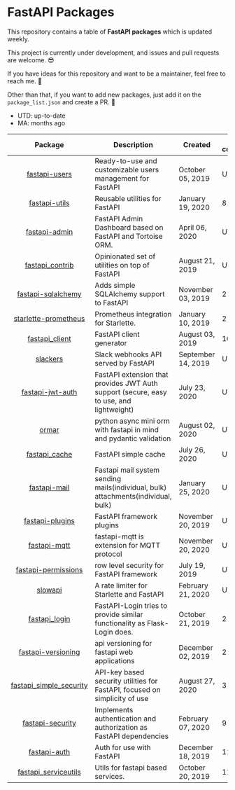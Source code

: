 # FastAPI Packages

This repository contains a table of **FastAPI packages** which is updated weekly.

This project is currently under development, and issues and pull requests are welcome. 😎

If you have ideas for this repository and want to be a maintainer, feel free to reach me. 👀

Other than that, if you want to add new packages, just add it on the `package_list.json` and create a PR. :tada:

* UTD: up-to-date
* MA: months ago

|                                     Package                                     |                                       Description                                        |      Created       | Last commit | Stars |
|:-------------------------------------------------------------------------------:|------------------------------------------------------------------------------------------|--------------------|-------------|------:|
|          [fastapi-users](https://github.com/frankie567/fastapi-users)           | Ready-to-use and customizable users management for FastAPI                               | October 05, 2019   | UTD         |   441 |
|           [fastapi-utils](https://github.com/dmontagu/fastapi-utils)            | Reusable utilities for FastAPI                                                           | January 19, 2020   | 8 MA        |   419 |
|           [fastapi-admin](https://github.com/long2ice/fastapi-admin)            | FastAPI Admin Dashboard based on FastAPI and Tortoise ORM.                               | April 06, 2020     | UTD         |   333 |
|        [fastapi_contrib](https://github.com/identixone/fastapi_contrib)         | Opinionated set of utilities on top of FastAPI                                           | August 21, 2019    | UTD         |   230 |
|      [fastapi-sqlalchemy](https://github.com/mfreeborn/fastapi-sqlalchemy)      | Adds simple SQLAlchemy support to FastAPI                                                | November 03, 2019  | 2 MA        |   150 |
|      [starlette-prometheus](https://github.com/perdy/starlette-prometheus)      | Prometheus integration for Starlette.                                                    | January 10, 2019   | 2 MA        |   110 |
|          [fastapi_client](https://github.com/dmontagu/fastapi_client)           | FastAPI client generator                                                                 | August 03, 2019    | 10 MA       |   117 |
|                 [slackers](https://github.com/uhavin/slackers)                  | Slack webhooks API served by FastAPI                                                     | September 14, 2019 | UTD         |    24 |
|      [fastapi-jwt-auth](https://github.com/IndominusByte/fastapi-jwt-auth)      | FastAPI extension that provides JWT Auth support (secure, easy to use, and lightweight)  | July 23, 2020      | UTD         |    65 |
|                   [ormar](https://github.com/collerek/ormar)                    | python async mini orm with fastapi in mind and pydantic validation                       | August 02, 2020    | UTD         |    70 |
|          [fastapi_cache](https://github.com/comeuplater/fastapi_cache)          | FastAPI simple cache                                                                     | July 26, 2020      | UTD         |    43 |
|            [fastapi-mail](https://github.com/sabuhish/fastapi-mail)             | Fastapi mail system sending mails(individual, bulk) attachments(individual, bulk)        | January 25, 2020   | UTD         |    56 |
|          [fastapi-plugins](https://github.com/madkote/fastapi-plugins)          | FastAPI framework plugins                                                                | November 20, 2019  | UTD         |    62 |
|            [fastapi-mqtt](https://github.com/sabuhish/fastapi-mqtt)             | fastapi-mqtt is extension for MQTT protocol                                              | November 20, 2020  | UTD         |    10 |
|       [fastapi-permissions](https://github.com/holgi/fastapi-permissions)       | row level security for FastAPI framework                                                 | July 19, 2019      | UTD         |    83 |
|                 [slowapi](https://github.com/laurentS/slowapi)                  | A rate limiter for Starlette and FastAPI                                                 | February 21, 2020  | UTD         |    86 |
|         [fastapi_login](https://github.com/MushroomMaula/fastapi_login)         | FastAPI-Login tries to provide similar functionality as Flask-Login does.                | October 21, 2019   | 2 MA        |    86 |
|       [fastapi-versioning](https://github.com/DeanWay/fastapi-versioning)       | api versioning for fastapi web applications                                              | December 02, 2019  | 2 MA        |    91 |
| [fastapi_simple_security](https://github.com/mrtolkien/fastapi_simple_security) | API-key based security utilities for FastAPI, focused on simplicity of use               | August 27, 2020    | 3 MA        |     7 |
|       [fastapi-security](https://github.com/jmagnusson/fastapi-security)        | Implements authentication and authorization as FastAPI dependencies                      | February 07, 2020  | 9 MA        |     8 |
|            [fastapi-auth](https://github.com/dmontagu/fastapi-auth)             | Auth for use with FastAPI                                                                | December 18, 2019  | 11 MA       |    37 |
|    [fastapi_serviceutils](https://github.com/skallfass/fastapi_serviceutils)    | Utils for fastapi based services.                                                        | October 20, 2019   | 11 MA       |    20 |
